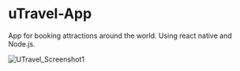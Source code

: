 # uTravel-App
App for booking attractions around the world.
Using react native and Node.js.

![UTravel_Screenshot1](https://user-images.githubusercontent.com/59603873/151355147-5ed29c91-b011-4ec3-adf7-1db9e7a5e9ea.jpg)

